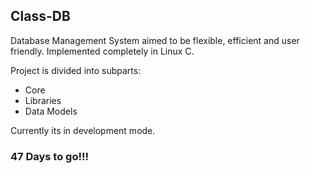 ## Class-DB

Database Management System aimed to be flexible, efficient and user friendly. Implemented completely in Linux C.

Project is divided into subparts:

 * Core
 * Libraries
 * Data Models

Currently its in development mode.

### 47 Days to go!!!